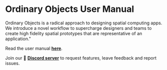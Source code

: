 # Ordinary Objects User Manual
Ordinary Objects is a radical approach to designing spatial computing apps. We introduce a novel workflow to supercharge designers and teams to create high fidelity spatial prototypes that are representative of an application."

Read the user manual [**here**](https://docs.ordinary.space).


Join our 💬 [**Discord server**](https://discord.gg/Ef2EFMB2eJ) to request features, leave feedback and report issues.
